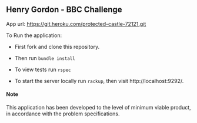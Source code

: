 ## Henry Gordon - BBC Challenge

App url: https://git.heroku.com/protected-castle-72121.git

To Run the application:

- First fork and clone this repository.

- Then run  ```bundle install ```

- To view tests run  ```rspec```

- To start the server locally run ```rackup```, then visit http://localhost:9292/.

#### Note
This application has been developed to the level of minimum viable product, in accordance with the problem specifications.
